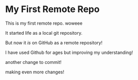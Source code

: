 # My First Remote Repo

This is my first remote repo.
woweee


It started life as a local git repository.

But now it *is* on GitHub as a remote repository!

I have used Github for ages but improving my understanding!

another change to commit!

making even more changes!
